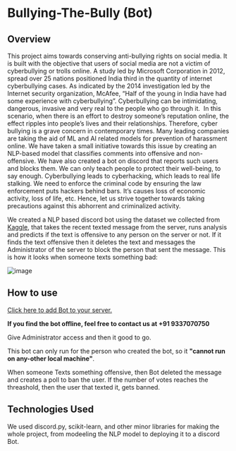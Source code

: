 # Bullying-The-Bully (Bot)

## Overview

This project aims towards conserving anti-bullying rights on social media. It is built with the objective that users of social media are not a victim of cyberbullying or trolls online. A study led by Microsoft Corporation in 2012, spread over 25 nations positioned India third in the quantity of internet cyberbullying cases. As indicated by the 2014 investigation led by the Internet security organization, McAfee, “Half of the young in India have had some experience with cyberbullying”. Cyberbullying can be intimidating, dangerous, invasive and very real to the people who go through it.  In this scenario, when there is an effort to destroy someone’s reputation online, the effect ripples into people’s lives and their relationships. Therefore, cyber bullying is a grave concern in contemporary times. Many leading companies are taking the aid of ML and AI related models for prevention of harassment online. We have taken a small initiative towards this issue by creating an NLP-based model that classifies comments into offensive and non-offensive. We have also created a bot on discord  that reports such users and blocks them. We can only teach people to protect their well-being, to say enough. Cyberbullying leads to cyberhacking, which leads to real life stalking. We need to enforce the criminal code by ensuring the law enforcement puts hackers behind bars. It’s causes loss of economic activity, loss of life, etc. Hence, let us strive together towards taking precautions against this abhorrent and criminalized activity.

We created a NLP based discord bot using the dataset we collected from [Kaggle](https://www.kaggle.com/surekharamireddy/malignant-comment-classification), that takes the recent texted message from the server, runs analysis and predicts if the text is offensive to any person on the server or not. If it finds the text offensive then it deletes the text and messages the Administrator of the server to block the person that sent the message. This is how it looks when someone texts something bad:

![image](https://user-images.githubusercontent.com/78687109/141666424-fb768d22-e431-4346-b79c-1a46c6382ff5.png)

## How to use
[Click here to add Bot to your server.](https://discord.com/api/oauth2/authorize?client_id=908627254387568670&permissions=8&scope=bot)

**If you find the bot offline, feel free to contact us at +91 9337070750**

Give Administrator access and then it good to go.

This bot can only run for the person who created the bot, so it **"cannot run on any-other local machine"**.

When someone Texts something offensive, then Bot deleted the message and creates a poll to ban the user. If the number of votes reaches the threashold, then the user that texted it, gets banned.

## Technologies Used

We used discord.py, scikit-learn, and other minor libraries for making the whole project, from modeeling the NLP model to deploying it to a discord Bot.
